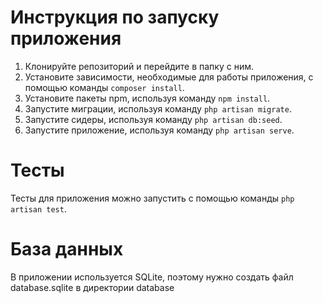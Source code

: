 # Инструкция по запуску приложения

1. Клонируйте репозиторий и перейдите в папку с ним.
2. Установите зависимости, необходимые для работы приложения, с помощью команды `composer install`.
3. Установите пакеты npm, используя команду `npm install`.
4. Запустите миграции, используя команду `php artisan migrate`.
5. Запустите сидеры, используя команду `php artisan db:seed`.
6. Запустите приложение, используя команду `php artisan serve`.

# Тесты

Тесты для приложения можно запустить с помощью команды `php artisan test`.

# База данных

В приложении используется SQLite, поэтому нужно создать файл database.sqlite в директории database
